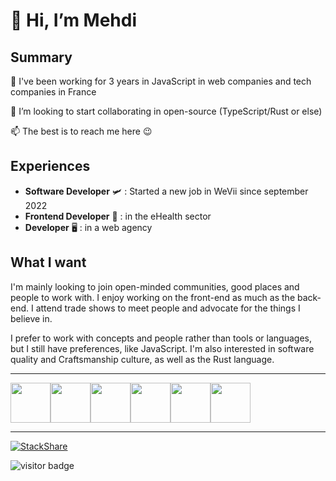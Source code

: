 # 👋 Hi, I’m Mehdi

## Summary

🌱 I've been working for 3 years in JavaScript in web companies and tech companies in France

💞️ I’m looking to start collaborating in open-source (TypeScript/Rust or else)

📫 The best is to reach me here 😉

## Experiences

- **Software Developer** 🛩 : Started a new job in WeVii since september 2022
- **Frontend Developer** 🏥 : in the eHealth sector
- **Developer** 🖥 : in a web agency

## What I want

I'm mainly looking to join open-minded communities, good places and people to work with. I enjoy working on the front-end as much as the back-end. I attend trade shows to meet people and advocate for the things I believe in.

I prefer to work with concepts and people rather than tools or languages, but I still have preferences, like JavaScript. I'm also interested in software quality and Craftsmanship culture, as well as the Rust language.

___

<div style="display: flex">
<img width="64" src="https://cdn.jsdelivr.net/gh/devicons/devicon/icons/angularjs/angularjs-original.svg" />
<img width="64" src="https://cdn.jsdelivr.net/gh/devicons/devicon/icons/nodejs/nodejs-original-wordmark.svg" />
<img width="64" src="https://cdn.jsdelivr.net/gh/devicons/devicon/icons/rust/rust-plain.svg" />
<img width="64" src="https://cdn.jsdelivr.net/gh/devicons/devicon/icons/nestjs/nestjs-plain-wordmark.svg" />
<img width="64" src="https://cdn.jsdelivr.net/gh/devicons/devicon/icons/vuejs/vuejs-original-wordmark.svg" />
<img width="64" src="https://cdn.jsdelivr.net/gh/devicons/devicon/icons/postgresql/postgresql-original-wordmark.svg" />
</div>

___


[![StackShare](http://img.shields.io/badge/tech-stack-0690fa.svg?style=flat)](https://stackshare.io/Mehdi/my-stack)

![visitor badge](https://visitor-badge.glitch.me/badge?page_id=mlegoul.visitor-badge&left_color=green&right_color=red)
